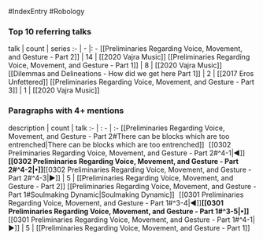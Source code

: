 #IndexEntry #Robology

### Top 10 referring talks
talk | count | series
:- | - |: -
[[Preliminaries Regarding Voice, Movement, and Gesture - Part 2]] | 14 | [[2020 Vajra Music]]
[[Preliminaries Regarding Voice, Movement, and Gesture - Part 1]] | 8 | [[2020 Vajra Music]]
[[Dilemmas and Delineations - How did we get here Part 1]] | 2 | [[2017 Eros Unfettered]]
[[Preliminaries Regarding Voice, Movement, and Gesture - Part 3]] | 1 | [[2020 Vajra Music]]

### Paragraphs with 4+ mentions
description | count | talk
:- | : - | :-
[[Preliminaries Regarding Voice, Movement, and Gesture - Part 2#There can be blocks which are too entrenched\|There can be blocks which are too entrenched]] &nbsp;&nbsp;[[0302 Preliminaries Regarding Voice, Movement, and Gesture - Part 2#^4-1\|◀]]**[[0302 Preliminaries Regarding Voice, Movement, and Gesture - Part 2#^4-2\|•]]**[[0302 Preliminaries Regarding Voice, Movement, and Gesture - Part 2#^4-3\|▶]] | 5 | [[Preliminaries Regarding Voice, Movement, and Gesture - Part 2]]
[[Preliminaries Regarding Voice, Movement, and Gesture - Part 1#Soulmaking Dynamic\|Soulmaking Dynamic]] &nbsp;&nbsp;[[0301 Preliminaries Regarding Voice, Movement, and Gesture - Part 1#^3-4\|◀]]**[[0301 Preliminaries Regarding Voice, Movement, and Gesture - Part 1#^3-5\|•]]**[[0301 Preliminaries Regarding Voice, Movement, and Gesture - Part 1#^4-1\|▶]] | 5 | [[Preliminaries Regarding Voice, Movement, and Gesture - Part 1]]

